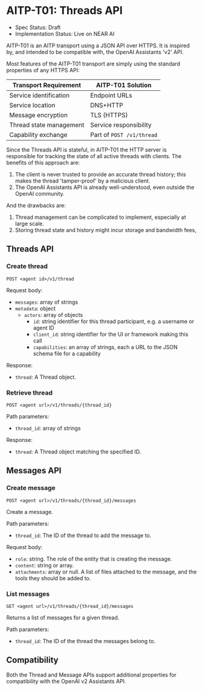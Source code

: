# AITP-T01: Threads API

* Spec Status: Draft
* Implementation Status: Live on NEAR AI

AITP-T01 is an AITP transport using a JSON API over HTTPS. It is inspired by, and intended to be compatible with, the
OpenAI Assistants 'v2' API.

Most features of the AITP-T01 transport are simply using the standard properties of any HTTPS API:

| Transport Requirement   | AITP-T01 Solution         |
|-------------------------|---------------------------|
| Service identification  | Endpoint URLs             |
| Service location        | DNS+HTTP                  |
| Message encryption      | TLS (HTTPS)               |
| Thread state management | Service responsibility    |
| Capability exchange     | Part of `POST /v1/thread` |


Since the Threads API is stateful, in AITP-T01 the HTTP server is responsible for tracking the state of all active
threads with clients. The benefits of this approach are:

1. The client is never trusted to provide an accurate thread history; this makes the thread 'tamper-proof' by a malicious client.
2. The OpenAI Assistants API is already well-understood, even outside the OpenAI community.

And the drawbacks are:

1. Thread management can be complicated to implement, especially at large scale.
2. Storing thread state and history might incur storage and bandwidth fees,

## Threads API

### Create thread

`POST <agent id>/v1/thread`

Request body:
- `messages`: array of strings
- `metadata`: object
    - `actors`: array of objects
      - `id`: string identifier for this thread participant, e.g. a username or agent ID
      - `client_id`: string identifier for the UI or framework making this call
      - `capabilities`: an array of strings, each a URL to the JSON schema file for a capability

Response:
- `thread`: A Thread object.

### Retrieve thread

`POST <agent url>/v1/threads/{thread_id}`

Path parameters:
- `thread_id`: array of strings

Response:
- `thread`: A Thread object matching the specified ID.

## Messages API

### Create message

`POST <agent url>/v1/threads/{thread_id}/messages`

Create a message.

Path parameters:
- `thread_id`: The ID of the thread to add the message to.

Request body:
- `role`: string. The role of the entity that is creating the message.
- `content`: string or array.
- `attachments`: array or null. A list of files attached to the message, and the tools they should be added to.

### List messages

`GET <agent url>/v1/threads/{thread_id}/messages`

Returns a list of messages for a given thread.

Path parameters:
- `thread_id`: The ID of the thread the messages belong to.

## Compatibility
Both the Thread and Message APIs support additional properties for compatibility with the OpenAI v2 Assistants API.

